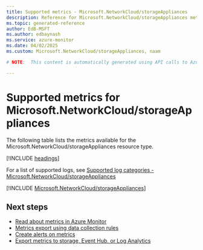 ```yaml
---
title: Supported metrics - Microsoft.NetworkCloud/storageAppliances
description: Reference for Microsoft.NetworkCloud/storageAppliances metrics in Azure Monitor.
ms.topic: generated-reference
author: EdB-MSFT
ms.author: edbaynash
ms.service: azure-monitor
ms.date: 04/02/2025
ms.custom: Microsoft.NetworkCloud/storageAppliances, naam

# NOTE:  This content is automatically generated using API calls to Azure. Any edits made on these files will be overwritten in the next run of the script. 

---
```


  
# Supported metrics for Microsoft.NetworkCloud/storageAppliances
  
The following table lists the metrics available for the Microsoft.NetworkCloud/storageAppliances resource type.  
  
  
[!INCLUDE [headings](~/reusable-content/ce-skilling/azure/includes/azure-monitor/reference/metrics/metrics-headings.md)]  
  
  
  
For a list of supported logs, see [Supported log categories - Microsoft.NetworkCloud/storageAppliances](../supported-logs/microsoft-networkcloud-storageappliances-logs.md)  
  
 

[!INCLUDE [Microsoft.NetworkCloud/storageAppliances](~/reusable-content/ce-skilling/azure/includes/azure-monitor/reference/metrics/microsoft-networkcloud-storageappliances-metrics-include.md)]  



## Next steps

- [Read about metrics in Azure Monitor](/azure/azure-monitor/data-platform)
- [Metrics export using data collection rules](/azure/azure-monitor/essentials/data-collection-metrics)
- [Create alerts on metrics](/azure/azure-monitor/alerts/alerts-overview)
- [Export metrics to storage, Event Hub, or Log Analytics](/azure/azure-monitor/essentials/platform-logs-overview)
